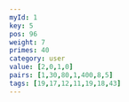 ```yaml
---
myId: 1
key: 5
pos: 96
weight: 7
primes: 40
category: user
value: [2,0,1,0]
pairs: [1,30,80,1,400,8,5]
tags: [19,17,12,11,19,18,43]
---
```

